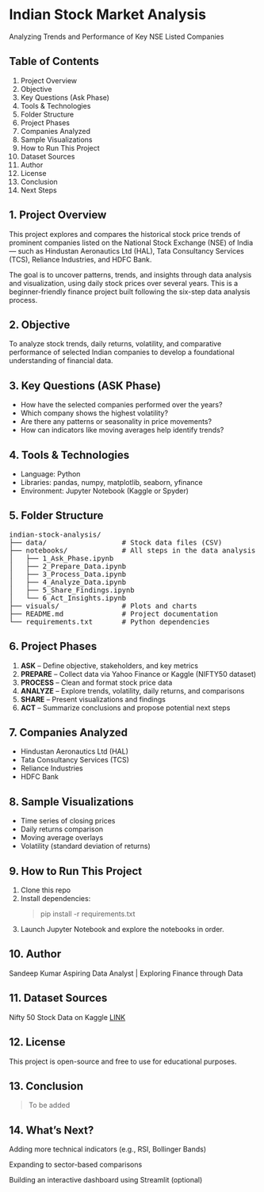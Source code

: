 # Indian Stock Market Analysis
Analyzing Trends and Performance of Key NSE Listed Companies

## Table of Contents
1. Project Overview
2. Objective
3. Key Questions (Ask Phase)
4. Tools & Technologies
5. Folder Structure
6. Project Phases
7. Companies Analyzed
8. Sample Visualizations
9. How to Run This Project
10. Dataset Sources
11. Author
12. License
13. Conclusion
14. Next Steps


## 1. Project Overview
This project explores and compares the historical stock price trends of prominent companies listed on the National Stock Exchange (NSE) of India — such as Hindustan Aeronautics Ltd (HAL), Tata Consultancy Services (TCS), Reliance Industries, and HDFC Bank.

The goal is to uncover patterns, trends, and insights through data analysis and visualization, using daily stock prices over several years. This is a beginner-friendly finance project built following the six-step data analysis process.

## 2. Objective
To analyze stock trends, daily returns, volatility, and comparative performance of selected Indian companies to develop a foundational understanding of financial data.

## 3. Key Questions (ASK Phase)
- How have the selected companies performed over the years?
- Which company shows the highest volatility?
- Are there any patterns or seasonality in price movements?
- How can indicators like moving averages help identify trends?

## 4. Tools & Technologies
- Language: Python
- Libraries: pandas, numpy, matplotlib, seaborn, yfinance
- Environment: Jupyter Notebook (Kaggle or Spyder)

## 5. Folder Structure
<pre>
indian-stock-analysis/
├── data/                  # Stock data files (CSV)
├── notebooks/             # All steps in the data analysis process
│   ├── 1_Ask_Phase.ipynb
│   ├── 2_Prepare_Data.ipynb
│   ├── 3_Process_Data.ipynb
│   ├── 4_Analyze_Data.ipynb
│   ├── 5_Share_Findings.ipynb
│   └── 6_Act_Insights.ipynb
├── visuals/               # Plots and charts
├── README.md              # Project documentation
└── requirements.txt       # Python dependencies
</pre>

## 6. Project Phases
1. **ASK** – Define objective, stakeholders, and key metrics
2. **PREPARE** – Collect data via Yahoo Finance or Kaggle (NIFTY50 dataset)
3. **PROCESS** – Clean and format stock price data
4. **ANALYZE** – Explore trends, volatility, daily returns, and comparisons
5. **SHARE** – Present visualizations and findings
6. **ACT** – Summarize conclusions and propose potential next steps

## 7. Companies Analyzed
- Hindustan Aeronautics Ltd (HAL)
- Tata Consultancy Services (TCS)
- Reliance Industries
- HDFC Bank

## 8. Sample Visualizations
- Time series of closing prices
- Daily returns comparison
- Moving average overlays
- Volatility (standard deviation of returns)

## 9. How to Run This Project
1. Clone this repo
2. Install dependencies:
    > pip install -r requirements.txt
3. Launch Jupyter Notebook and explore the notebooks in order.

## 10. Author
Sandeep Kumar 
Aspiring Data Analyst | Exploring Finance through Data

## 11. Dataset Sources
Nifty 50 Stock Data on Kaggle [LINK](https://www.kaggle.com/datasets/rohanrao/nifty50-stock-market-data/data)

## 12. License
This project is open-source and free to use for educational purposes.

## 13. Conclusion
> To be added

## 14. What’s Next?
Adding more technical indicators (e.g., RSI, Bollinger Bands)

Expanding to sector-based comparisons

Building an interactive dashboard using Streamlit (optional)
